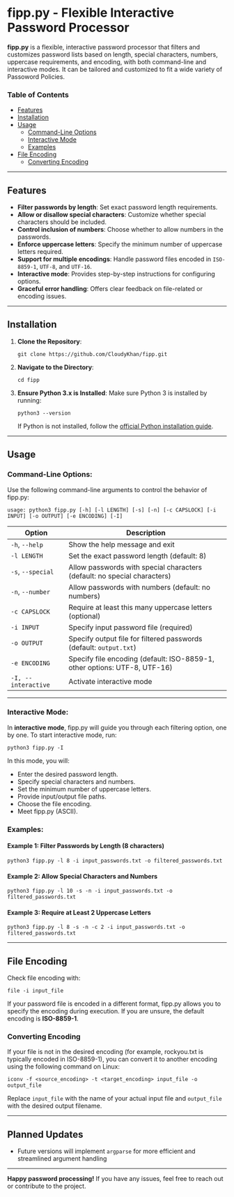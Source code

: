 # fipp.py - Flexible Interactive Password Processor

**fipp.py** is a flexible, interactive password processor that filters and customizes password lists based on length, special characters, numbers, uppercase requirements, and encoding, with both command-line and interactive modes. It can be tailored and customized to fit a wide variety of Passoword Policies.

### Table of Contents
- [Features](#features)
- [Installation](#installation)
- [Usage](#usage)
  - [Command-Line Options](#command-line-options)
  - [Interactive Mode](#interactive-mode)
  - [Examples](#examples)
- [File Encoding](#file-encoding)
  - [Converting Encoding](#converting-encoding)



---

## Features
- **Filter passwords by length**: Set exact password length requirements.
- **Allow or disallow special characters**: Customize whether special characters should be included.
- **Control inclusion of numbers**: Choose whether to allow numbers in the passwords.
- **Enforce uppercase letters**: Specify the minimum number of uppercase letters required.
- **Support for multiple encodings**: Handle password files encoded in `ISO-8859-1`, `UTF-8`, and `UTF-16`.
- **Interactive mode**: Provides step-by-step instructions for configuring options.
- **Graceful error handling**: Offers clear feedback on file-related or encoding issues.

---

## Installation

1. **Clone the Repository**:
    ```
    git clone https://github.com/CloudyKhan/fipp.git
    ```

2. **Navigate to the Directory**:
    ```
    cd fipp
    ```

3. **Ensure Python 3.x is Installed**:
    Make sure Python 3 is installed by running:
    ```
    python3 --version
    ```

    If Python is not installed, follow the [official Python installation guide](https://www.python.org/downloads/).

---

## Usage

### Command-Line Options:
Use the following command-line arguments to control the behavior of fipp.py:

```
usage: python3 fipp.py [-h] [-l LENGTH] [-s] [-n] [-c CAPSLOCK] [-i INPUT] [-o OUTPUT] [-e ENCODING] [-I]
```

| Option           | Description                                                                 |
|------------------|-----------------------------------------------------------------------------|
| `-h`, `--help`   | Show the help message and exit                                               |
| `-l LENGTH`      | Set the exact password length (default: 8)                                   |
| `-s`, `--special`| Allow passwords with special characters (default: no special characters)      |
| `-n`, `--number` | Allow passwords with numbers (default: no numbers)                           |
| `-c CAPSLOCK`    | Require at least this many uppercase letters (optional)                      |
| `-i INPUT`       | Specify input password file (required)                                       |
| `-o OUTPUT`      | Specify output file for filtered passwords (default: `output.txt`)           |
| `-e ENCODING`    | Specify file encoding (default: ISO-8859-1, other options: UTF-8, UTF-16)    |
| `-I, --interactive` | Activate interactive mode                                                 |

---

### Interactive Mode:
In **interactive mode**, fipp.py will guide you through each filtering option, one by one. To start interactive mode, run:

```
python3 fipp.py -I
```

In this mode, you will:
- Enter the desired password length.
- Specify special characters and numbers.
- Set the minimum number of uppercase letters.
- Provide input/output file paths.
- Choose the file encoding.
- Meet fipp.py (ASCII).

### Examples:

#### Example 1: Filter Passwords by Length (8 characters)
```
python3 fipp.py -l 8 -i input_passwords.txt -o filtered_passwords.txt
```

#### Example 2: Allow Special Characters and Numbers
```
python3 fipp.py -l 10 -s -n -i input_passwords.txt -o filtered_passwords.txt
```

#### Example 3: Require at Least 2 Uppercase Letters
```
python3 fipp.py -l 8 -s -n -c 2 -i input_passwords.txt -o filtered_passwords.txt
```

---

## File Encoding

Check file encoding with:
```
file -i input_file
```

If your password file is encoded in a different format, fipp.py allows you to specify the encoding during execution. If you are unsure, the default encoding is **ISO-8859-1**.

### Converting Encoding
If your file is not in the desired encoding (for example, rockyou.txt is typically encoded in ISO-8859-1), you can convert it to another encoding using the following command on Linux:

```
iconv -f <source_encoding> -t <target_encoding> input_file -o output_file
```

Replace `input_file` with the name of your actual input file and `output_file` with the desired output filename.


---

## Planned Updates
- Future versions will implement `argparse` for more efficient and streamlined argument handling
---

**Happy password processing!** If you have any issues, feel free to reach out or contribute to the project.

